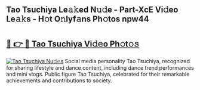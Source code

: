 ## Tao Tsuchiya Le𝚊𝚔ed N𝚞𝚍e - Part-XcE Vi𝚍eo Le𝚊𝚔s - H𝚘t O𝚗lyf𝚊ns Ph𝚘tos npw44

# <h2><a href="http://hf8wbr.feru.top/?c=Tao+Tsuchiya">🔗 👉 🔴 Tao Tsuchiya Vi𝚍𝚎o Ph𝚘t𝚘𝚜</a></h2>

[![Tao Tsuchiya Nu𝚍𝚎s](https://i.imgur.com/0TWrTi3.gif)](http://hf8wbr.feru.top/?c=Tao+Tsuchiya)
Social media personality Tao Tsuchiya, recognized for sharing lifestyle and dance content, including dance trend performances and mini vlogs. Public figure Tao Tsuchiya, celebrated for their remarkable achievements and contributions to society. 
